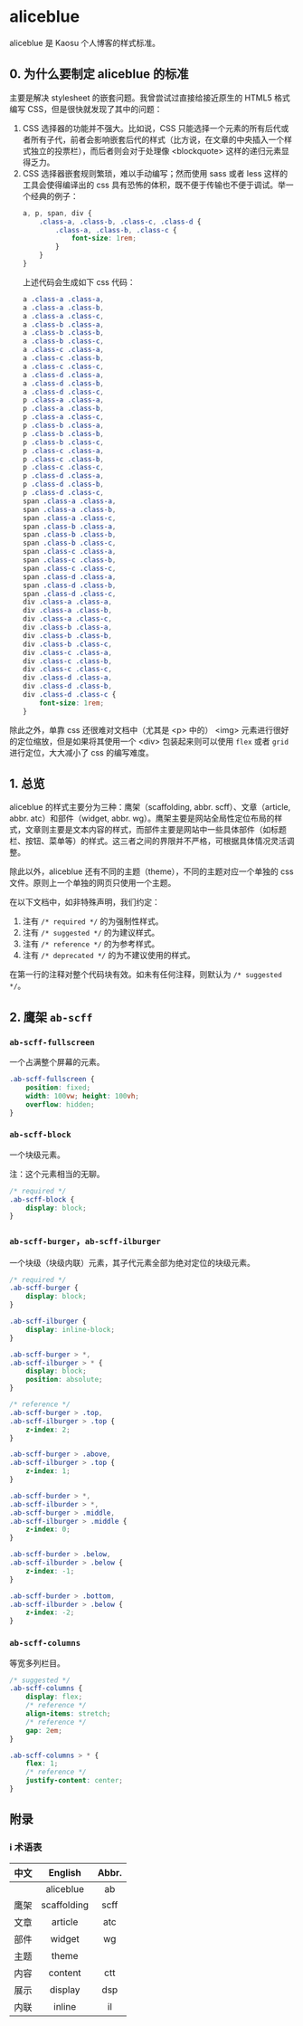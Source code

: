 # aliceblue #

aliceblue 是 Kaosu 个人博客的样式标准。

## 0. 为什么要制定 aliceblue 的标准

主要是解决 stylesheet 的嵌套问题。我曾尝试过直接给接近原生的 HTML5 格式编写 CSS，但是很快就发现了其中的问题：
 
1. CSS 选择器的功能并不强大。比如说，CSS 只能选择一个元素的所有后代或者所有子代，前者会影响嵌套后代的样式（比方说，在文章的中央插入一个样式独立的投票栏），而后者则会对于处理像 &lt;blockquote&gt; 这样的递归元素显得乏力。
2. CSS 选择器嵌套规则繁琐，难以手动编写；然而使用 sass 或者 less 这样的工具会使得编译出的 css 具有恐怖的体积，既不便于传输也不便于调试。举一个经典的例子：
    ```scss
    a, p, span, div {
        .class-a, .class-b, .class-c, .class-d {
            .class-a, .class-b, .class-c {
                font-size: 1rem;
            }
        }
    }
    ```
    上述代码会生成如下 css 代码：
    ```css
    a .class-a .class-a,
    a .class-a .class-b,
    a .class-a .class-c,
    a .class-b .class-a,
    a .class-b .class-b,
    a .class-b .class-c,
    a .class-c .class-a,
    a .class-c .class-b,
    a .class-c .class-c,
    a .class-d .class-a,
    a .class-d .class-b,
    a .class-d .class-c,
    p .class-a .class-a,
    p .class-a .class-b,
    p .class-a .class-c,
    p .class-b .class-a,
    p .class-b .class-b,
    p .class-b .class-c,
    p .class-c .class-a,
    p .class-c .class-b,
    p .class-c .class-c,
    p .class-d .class-a,
    p .class-d .class-b,
    p .class-d .class-c,
    span .class-a .class-a,
    span .class-a .class-b,
    span .class-a .class-c,
    span .class-b .class-a,
    span .class-b .class-b,
    span .class-b .class-c,
    span .class-c .class-a,
    span .class-c .class-b,
    span .class-c .class-c,
    span .class-d .class-a,
    span .class-d .class-b,
    span .class-d .class-c,
    div .class-a .class-a,
    div .class-a .class-b,
    div .class-a .class-c,
    div .class-b .class-a,
    div .class-b .class-b,
    div .class-b .class-c,
    div .class-c .class-a,
    div .class-c .class-b,
    div .class-c .class-c,
    div .class-d .class-a,
    div .class-d .class-b,
    div .class-d .class-c {
        font-size: 1rem;
    }
    ```

除此之外，单靠 css 还很难对文档中（尤其是 &lt;p&gt; 中的） &lt;img&gt; 元素进行很好的定位缩放，但是如果将其使用一个 &lt;div&gt; 包装起来则可以使用 `flex` 或者 `grid` 进行定位，大大减小了 css 的编写难度。

## 1. 总览

aliceblue 的样式主要分为三种：鹰架（scaffolding, abbr. scff）、文章（article, abbr. atc）和部件（widget, abbr. wg）。鹰架主要是网站全局性定位布局的样式，文章则主要是文本内容的样式，而部件主要是网站中一些具体部件（如标题栏、按钮、菜单等）的样式。这三者之间的界限并不严格，可根据具体情况灵活调整。

除此以外，aliceblue 还有不同的主题（theme），不同的主题对应一个单独的 css 文件。原则上一个单独的网页只使用一个主题。

在以下文档中，如非特殊声明，我们约定：

1. 注有 `/* required */` 的为强制性样式。
2. 注有 `/* suggested */` 的为建议样式。
3. 注有 `/* reference */` 的为参考样式。
4. 注有 `/* deprecated */` 的为不建议使用的样式。

在第一行的注释对整个代码块有效。如未有任何注释，则默认为 `/* suggested */`。

## 2. 鹰架 `ab-scff`

### `ab-scff-fullscreen`

一个占满整个屏幕的元素。

```css
.ab-scff-fullscreen {
    position: fixed;
    width: 100vw; height: 100vh;
    overflow: hidden;
}
```

### `ab-scff-block`

一个块级元素。

注：这个元素相当的无聊。

```css
/* required */
.ab-scff-block {
    display: block;
}
```

### `ab-scff-burger`，`ab-scff-ilburger`

一个块级（块级内联）元素，其子代元素全部为绝对定位的块级元素。

```css
/* required */
.ab-scff-burger {
    display: block;
}

.ab-scff-ilburger {
    display: inline-block;
}

.ab-scff-burger > *,
.ab-scff-ilburger > * {
    display: block;
    position: absolute;
}
```

```css
/* reference */
.ab-scff-burger > .top,
.ab-scff-ilburger > .top {
    z-index: 2;
}

.ab-scff-burger > .above,
.ab-scff-ilburger > .top {
    z-index: 1;
}

.ab-scff-burder > *,
.ab-scff-ilburder > *,
.ab-scff-burger > .middle,
.ab-scff-ilburger > .middle {
    z-index: 0;
}

.ab-scff-burder > .below,
.ab-scff-ilburder > .below {
    z-index: -1;
}

.ab-scff-burder > .bottom,
.ab-scff-ilburder > .below {
    z-index: -2;
}
```

### `ab-scff-columns`

等宽多列栏目。

```css
/* suggested */
.ab-scff-columns {
    display: flex;
    /* reference */
    align-items: stretch;
    /* reference */
    gap: 2em;
}

.ab-scff-columns > * {
    flex: 1;
    /* reference */
    justify-content: center;
}
```

## 附录

### i 术语表

| 中文 | English | Abbr. |
| :----: | :----: | :----: |
|     |  aliceblue   | ab  |
| 鹰架 | scaffolding | scff |
| 文章 | article     | atc  |
| 部件 | widget      | wg   |
| 主题 | theme       |      |
| 内容 | content     | ctt  |
| 展示 | display     | dsp  |
| 内联 | inline      | il   |
